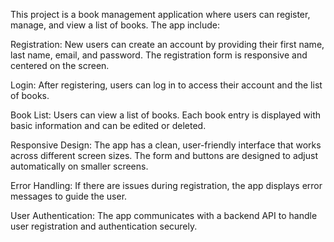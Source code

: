 This project is a book management application where users can register, manage, and view a list of books. The app include:

Registration: New users can create an account by providing their first name, last name, email, and password. The registration form is responsive and centered on the screen.

Login: After registering, users can log in to access their account and the list of books.

Book List: Users can view a list of books. Each book entry is displayed with basic information and can be edited or deleted.

Responsive Design: The app has a clean, user-friendly interface that works across different screen sizes. The form and buttons are designed to adjust automatically on smaller screens.

Error Handling: If there are issues during registration, the app displays error messages to guide the user.

User Authentication: The app communicates with a backend API to handle user registration and authentication securely.
